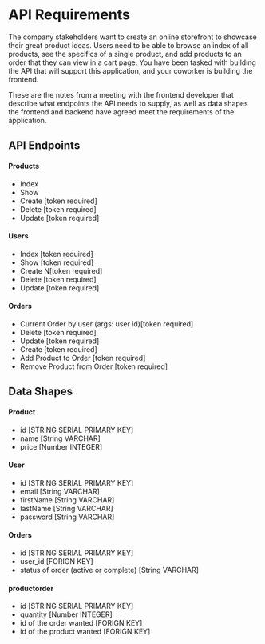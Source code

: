 # API Requirements
The company stakeholders want to create an online storefront to showcase their great product ideas. Users need to be able to browse an index of all products, see the specifics of a single product, and add products to an order that they can view in a cart page. You have been tasked with building the API that will support this application, and your coworker is building the frontend.

These are the notes from a meeting with the frontend developer that describe what endpoints the API needs to supply, as well as data shapes the frontend and backend have agreed meet the requirements of the application. 

## API Endpoints
#### Products
- Index 
- Show
- Create [token required]
- Delete [token required]
- Update [token required]

#### Users
- Index [token required]
- Show [token required]
- Create N[token required]
- Delete [token required]
- Update [token required]

#### Orders
- Current Order by user (args: user id)[token required]
- Delete [token required]
- Update [token required]
- Create [token required]
- Add Product to Order [token required]
- Remove Product from Order [token required] 

## Data Shapes
#### Product
- id [STRING SERIAL PRIMARY KEY]
- name [String VARCHAR]
- price [Number INTEGER]

#### User
- id [STRING SERIAL PRIMARY KEY]
- email  [String VARCHAR]
- firstName [String VARCHAR]
- lastName [String VARCHAR]
- password  [String VARCHAR]

#### Orders
- id [STRING SERIAL PRIMARY KEY]
- user_id [FORIGN KEY]
- status of order (active or complete) [String VARCHAR]
#### productorder
- id [STRING SERIAL PRIMARY KEY]
- quantity [Number INTEGER]
- id of the order wanted  [FORIGN KEY]
- id of the product wanted  [FORIGN KEY]
